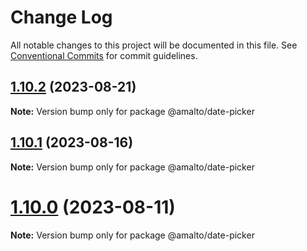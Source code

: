 # Change Log

All notable changes to this project will be documented in this file.
See [Conventional Commits](https://conventionalcommits.org) for commit guidelines.

## [1.10.2](https://github.com/amalto/platform6-ui-components/compare/@amalto/date-picker@1.10.1...@amalto/date-picker@1.10.2) (2023-08-21)

**Note:** Version bump only for package @amalto/date-picker

## [1.10.1](https://github.com/amalto/platform6-ui-components/compare/@amalto/date-picker@1.10.0...@amalto/date-picker@1.10.1) (2023-08-16)

**Note:** Version bump only for package @amalto/date-picker

# [1.10.0](https://github.com/amalto/platform6-ui-components/compare/@amalto/date-picker@1.9.27...@amalto/date-picker@1.10.0) (2023-08-11)

**Note:** Version bump only for package @amalto/date-picker
